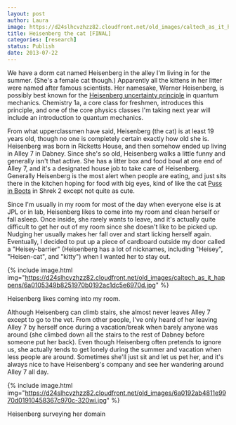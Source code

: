 ```yaml
---
layout: post
author: Laura
image: https://d24slhcvzhzz82.cloudfront.net/old_images/caltech_as_it_happens/6a0105349b8251970b01901e5e7265970b.jpg
title: Heisenberg the cat [FINAL]
categories: [research]
status: Publish
date: 2013-07-22
---
```



We have a dorm cat named Heisenberg in the alley I'm living in for the summer. (She's a female cat though.) Apparently all the kittens in her litter were named after famous scientists. Her namesake, Werner Heisenberg, is possibly best known for the <a href="https://en.wikipedia.org/wiki/Uncertainty_principle" target="_blank">Heisenberg uncertainty principle</a> in quantum mechanics. Chemistry 1a, a core class for freshmen, introduces this principle, and one of the core physics classes I'm taking next year will include an introduction to quantum mechanics. 

From what upperclassmen have said, Heisenberg (the cat) is at least 19 years old, though no one is completely certain exactly how old she is. Heisenberg was born in Ricketts House, and then somehow ended up living in Alley 7 in Dabney. Since she's so old, Heisenberg walks a little funny and generally isn't that active. She has a litter box and food bowl at one end of Alley 7, and it's a designated house job to take care of Heisenberg. Generally Heisenberg is the most alert when people are eating, and just sits there in the kitchen hoping for food with big eyes, kind of like the cat <a href="https://www.imdb.com/media/rm3191642112/ch0067513" target="_blank">Puss in Boots</a> in Shrek 2 except not quite as cute.

Since I'm usually in my room for most of the day when everyone else is at JPL or in lab, Heisenberg likes to come into my room and clean herself or fall asleep. Once inside, she rarely wants to leave, and it's actually quite difficult to get her out of my room since she doesn't like to be picked up. Nudging her usually makes her fall over and start licking herself again. Eventually, I decided to put up a piece of cardboard outside my door called a "Heisey-barrier" (Heisenberg has a lot of nicknames, including "Heisey", "Heisen-cat", and "kitty") when I wanted her to stay out.


{% include image.html img="https://d24slhcvzhzz82.cloudfront.net/old_images/caltech_as_it_happens/6a0105349b8251970b0192ac1dc5e6970d.jpg" %}<div class="photo-caption caption-xid-6a0105349b8251970b0192ac1dc5e6970d" id="caption-xid-6a0105349b8251970b0192ac1dc5e6970d">Heisenberg likes coming into my room.

Although Heisenberg can climb stairs, she almost never leaves Alley 7 except to go to the vet. From other people, I've only heard of her leaving Alley 7 by herself once during a vacation/break when barely anyone was around (she climbed down all the stairs to the rest of Dabney before someone put her back). Even though Heisenberg often pretends to ignore us, she actually tends to get lonely during the summer and vacation when less people are around. Sometimes she'll just sit and let us pet her, and it's always nice to have Heisenberg's company and see her wandering around Alley 7 all day.


{% include image.html img="https://d24slhcvzhzz82.cloudfront.net/old_images/6a0192ab4811e9970d01910458367c970c-320wi.jpg" %}<div class="photo-caption caption-xid-6a0192ab4811e9970d01910458367c970c" id="caption-xid-6a0192ab4811e9970d01910458367c970c">Heisenberg surveying her domain


